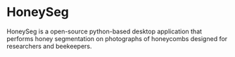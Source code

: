 # HoneySeg
HoneySeg is a open-source python-based desktop application that performs honey segmentation on photographs of honeycombs designed for researchers and beekeepers.
